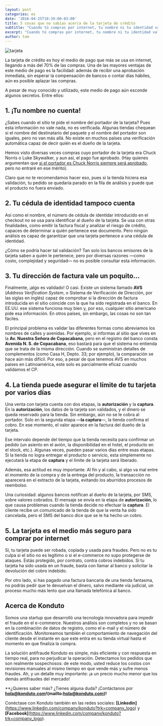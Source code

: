 ```yaml
---
layout: post
categories: es
date: '2016-04-25T10:39:00-03:00'
title: 5 cosas que no sabías acerca de la tarjeta de crédito
subtitle: "Cuando tú compras por internet, tu nombre ni tu identidad valen mucho en la autenticación. ¡Ve otros secretos!"
excerpt: "Cuando tú compras por internet, tu nombre ni tu identidad valen mucho en la autenticación. ¡Ve otros secretos!"
author: tom
---
```


![tarjeta](160415-cards)

La tarjeta de crédito es hoy el medio de pago que más se usa en internet, llegando a más del 70% de las compras. Una de las mayores ventajas de este medio de pago es la facilidad: además de recibir una aprobación inmediata, sin esperar la compensación de bancos o contar días hábiles, aún es posible aplazar las compras.

A pesar de muy conocido y utilizado, este medio de pago aún esconde algunos secretos. Entre ellos:

## 1. ¡Tu nombre no cuenta!

¿Sabes cuando el sitio te pide el nombre del portador de la tarjeta? Pues esta información no vale nada, no es verificada. Algunas tiendas chequean si el nombre del destinatario del paquete y el nombre del portador son iguales, pero no van más allá. No existe en muchos países una verificación automática capaz de decir quién es el dueño de la tarjeta.

Hemos visto diversas veces compras cuyo portador de la tarjeta era Chuck Norris o Luke Skywalker, y aun así, el pago fue aprobado. (Hay quienes argumentan que [si el portador es Chuck Norris siempre será aprobado](http://inciclopedia.wikia.com/wiki/Chuck_Norris), pero no entraré en ese mérito).

Claro que no te recomendamos hacer eso, pues si la tienda hiciera esa validación, tu pedido se quedaría parado en la fila de análisis y puede que el producto no fuera enviado.

## 2. Tu cédula de identidad tampoco cuenta

Así como el nombre, el número de cédula de identidar introducido en el checkout no se usa para identificar al dueño de la tarjeta. Se usa con otras finalidades, como emitir la factura fiscal y analizar el riesgo de crédito, capaces de determinar a quién pertenece ese documento. Pero ningún análisis es capaz de garantizar que una tarjeta pertenece a una cédula de identidad.

¿Cómo se podría hacer tal validación? Tan solo los bancos emisores de la tarjeta saben a quién le pertenece, pero por diversas razones —como costo, complejidad y seguridad— no es posible consultar esta información.

## 3. Tu dirección de factura vale un poquito…

Finalmente, ¡algo es validado! O casi. Existe un sistema llamado **AVS** (*Address Verification System*, o Sistema de Verificación de Dirección, por las siglas en inglés) capaz de comprobar si la dirección de factura introducida en el sitio coincide con la que ha sido registrada en el banco. En EE.UU. ese sistema funciona muy bien y, por eso, cualquier sitio americano pide esa información. En otros países, sin embargo, las cosas no son tan fáciles.

El principal problema es validar las diferentes formas como abreviamos los nombres de calles y avenidas. Por ejemplo, si informas al sitio que vives en la **Av. Nuestra Señora de Copacabana**, pero en el registro del banco consta **Avenida N. S. de Copacabana**, eso bastará para que el sistema no entienda que se trata de la misma dirección. Cuando se suministran detalles de complementos (como Casa H, Depto. 33; por ejemplo), la comparación se hace aún más difícil. Por eso, a pesar de que tenemos AVS en muchos paises en Latinoamérica, este solo es parcialmente eficaz cuando validamos el CP.

## 4. La tienda puede asegurar el límite de tu tarjeta por varios días

Una venta con tarjeta cuenta con dos etapas, la **autorización** y la **captura**. En la **autorización**, los datos de la tarjeta son validados, y el dinero se queda reservado para la tienda. Sin embargo, aún no se le cobra al portador. Solo en la segunda etapa —**la captura**—, la tienda confirma el cobro. En ese momento, el valor aparece en la factura del dueño de la tarjeta.

Ese intervalo depende del tiempo que la tienda necesita para confirmar un pedido (un asiento en el avión, la disponibilidad en el hotel, el producto en el stock, etc.). Algunas veces, pueden pasar varios días entre esas etapas. Si la tienda no logra entregar el producto o servicio, esta simplemente no ejecutará la etapa de **captura** y el límite de la tarjeta será liberado.

Además, esa actitud es muy importante. Al fin y al cabo, si algo va mal entre el momento de la compra y de la entrega del producto, la transacción no aparecerá en el extracto de la tarjeta, evitando los aburridos procesos de reembolso.

Una curiosidad: algunos bancos notifican al dueño de la tarjeta, por SMS, sobre valores cobrados. El mensaje se envía en la etapa de **autorización**, lo que causa problemas cuando la tienda decide no efectuar la **captura**. El cliente recibe un comunicado de la tienda de que la venta ha sido cancelada, pero el SMS del banco dice que se le ha hecho un cobro.

## 5. La tarjeta es el medio más seguro para comprar por internet

Sí, tu tarjeta puede ser robada, copiada y usada para fraudes. Pero no es tu culpa si el sitio no es legítimo o si el e-commerce no supo protegerse de ataques. Estás protegido, por contrato, contra cobros indebidos. Si tu tarjeta ha sido usada en un fraude, basta con llamar al banco y solicitar la devolución del cobro indebido.

Por otro lado, si has pagado una factura bancaria de una tienda fantasma, no podrás pedir que te devuelvan el dinero, salvo mediante vía judicial, un proceso mucho más lento que una llamada telefónica al banco.

## Acerca de Konduto

Somos una startup que desarrolló una tecnología innovadora para impedir el fraude en el e-commerce. Nuestros análisis son completos y no se basan en la combinación de datos de registro, como el e-mail y el número de identificación. Monitoreamos también el comportamiento de navegación del cliente desde el instante en que este entra en su tienda virtual hasta el momento en que finaliza la compra.

La solución antifraude Konduto es simple, más eficiente y con respuesta en tiempo real, para no perjudicar la operación. Detectamos los pedidos que son realmente sospechosos: de este modo, usted reduce los costos con revisiones manuales al mismo tiempo en que vende más y sufre menos fraudes. Ah, y un detalle muy importante: ¡a un precio mucho menor que los demás antifraudes del mercado!

**¿Quieres saber más? ¿Tienes alguna duda? ¡Contáctanos por **hola@konduto.com!(mailto:hola@konduto.com)!**

Conéctase con Konduto también en las redes sociales: **[Linkedin]**(https://www.linkedin.com/company/konduto?trk=company_logo) y **[Facebook]**(https://www.linkedin.com/company/konduto?trk=company_logo).
